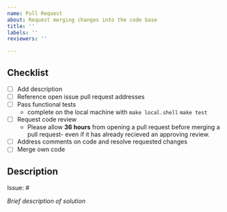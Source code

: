 ```yaml
---
name: Pull Request
about: Request merging changes into the code base
title: ''
labels: ''
reviewers: ''

---
```


## Checklist
- [ ] Add description
- [ ] Reference open issue pull request addresses
- [ ] Pass functional tests
  - complete on the local machine with `make local.shell` `make test`
- [ ] Request code review
  - Please allow **36 hours** from opening a pull request before merging a pull request- even if it has already recieved an approving review.
- [ ] Address comments on code and resolve requested changes
- [ ] Merge own code

## Description
Issue: #

*Brief description of solution*